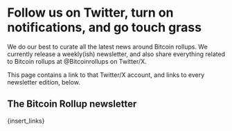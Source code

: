 # Follow us on Twitter, turn on notifications, and go touch grass

We do our best to curate all the latest news around Bitcoin rollups. We currently release a weekly(ish) newsletter, and also share everything related to Bitcoin rollups at @Bitcoinrollups on Twitter/X.

This page contains a link to that Twitter/X account, and links to every newsletter edition, below.

## The Bitcoin Rollup newsletter

{insert_links}
